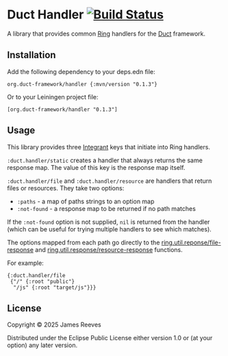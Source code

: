 # Duct Handler [![Build Status](https://github.com/duct-framework/handler/actions/workflows/test.yml/badge.svg)](https://github.com/duct-framework/handler/actions/workflows/test.yml)

A library that provides common [Ring][] handlers for the [Duct][]
framework.

[ring]: https://github.com/ring-clojure/ring
[duct]: https://github.com/duct-framework/duct

## Installation

Add the following dependency to your deps.edn file:

    org.duct-framework/handler {:mvn/version "0.1.3"}

Or to your Leiningen project file:

    [org.duct-framework/handler "0.1.3"]

## Usage

This library provides three [Integrant][] keys that initiate into Ring
handlers.

`:duct.handler/static` creates a handler that always returns the same
response map. The value of this key is the response map itself.

`:duct.handler/file` and `:duct.handler/resource` are handlers that
return files or resources. They take two options:

- `:paths` - a map of paths strings to an option map
- `:not-found` - a response map to be returned if no path matches

If the `:not-found` option is not supplied, `nil` is returned from the
handler (which can be useful for trying multiple handlers to see which
matches).

The options mapped from each path go directly to the
[ring.util.reponse/file-response][file-resp] and
[ring.util.response/resource-response][res-resp] functions.

For example:

```edn
{:duct.handler/file
 {"/" {:root "public"}
  "/js" {:root "target/js"}}}
```

[integrant]: https://github.com/weavejester/integrant
[file-resp]: https://ring-clojure.github.io/ring/ring.util.response.html#var-file-response
[res-resp]: https://ring-clojure.github.io/ring/ring.util.response.html#var-resource-response

## License

Copyright © 2025 James Reeves

Distributed under the Eclipse Public License either version 1.0 or (at
your option) any later version.
